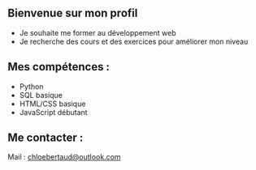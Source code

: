 ## Bienvenue sur mon profil
- Je souhaite me former au développement web
- Je recherche des cours et des exercices pour améliorer mon niveau
## Mes compétences :
- Python
- SQL basique
- HTML/CSS basique
- JavaScript débutant
## Me contacter :
Mail : chloebertaud@outlook.com

<!--
**brtdchloe/brtdchloe** is a ✨ _special_ ✨ repository because its `README.md` (this file) appears on your GitHub profile.

Here are some ideas to get you started:

- 🔭 I’m currently working on ...
- 🌱 I’m currently learning ...
- 👯 I’m looking to collaborate on ...
- 🤔 I’m looking for help with ...
- 💬 Ask me about ...
- 📫 How to reach me: ...
- 😄 Pronouns: ...
- ⚡ Fun fact: ...
-->
